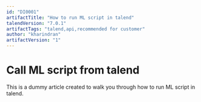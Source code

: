 ```yaml
---
id: "DI0001"
artifactTitle: "How to run ML script in talend"
talendVersion: "7.0.1"
artifactTags: "talend,api,recommended for customer"
author: "kharindran"
artifactVersion: "1"
---
```


# Call ML script from talend

This is a dummy article created to walk you through how to run ML script in talend.
